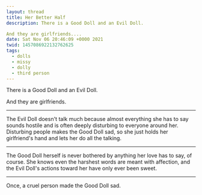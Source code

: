 ```yaml
---
layout: thread
title: Her Better Half
description: There is a Good Doll and an Evil Doll.

And they are girlfriends....
date: Sat Nov 06 20:46:09 +0000 2021
twid: 1457086922132762625
tags:
  - dolls
  - missy
  - dolly
  - third person
---
```

<article class="thread">
<section class="tweet">
<p>There is a Good Doll and an Evil Doll.</p>
<p>And they are girlfriends.</p>
</section>
<hr class="tweet_sep">
<section class="tweet">
<p>The Evil Doll doesn't talk much because almost everything she has to say sounds hostile and is often deeply disturbing to everyone around her. Disturbing people makes the Good Doll sad, so she just holds her girlfriend's hand and lets her do all the talking.</p>
</section>
<hr class="tweet_sep">
<section class="tweet">
<p>The Good Doll herself is never bothered by anything her love has to say, of course. She knows even the harshest words are meant with affection, and the Evil Doll's actions toward her have only ever been sweet.</p>
</section>
<hr class="tweet_sep">
<section class="tweet">
<p>Once, a cruel person made the Good Doll sad.</p>
</section>
</article>
